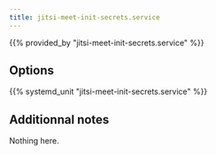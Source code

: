 ```yaml
---
title: jitsi-meet-init-secrets.service
---
```


{{% provided_by "jitsi-meet-init-secrets.service" %}}

## Options

{{% systemd_unit "jitsi-meet-init-secrets.service" %}}

## Additionnal notes

Nothing here.